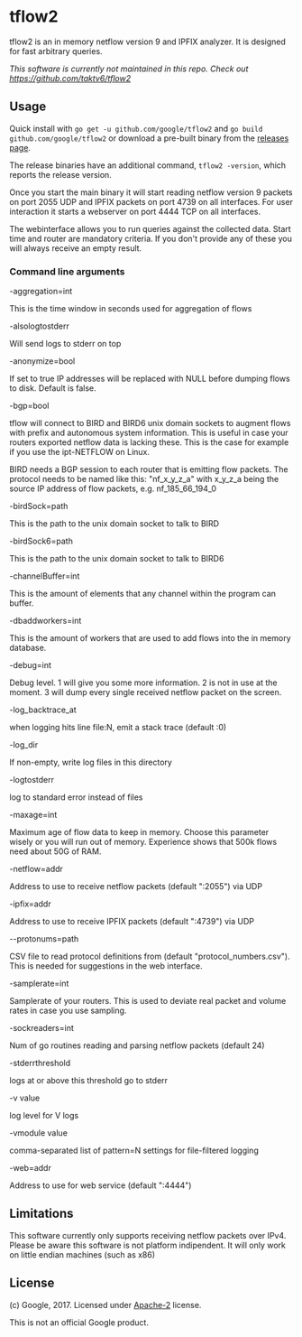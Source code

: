# tflow2

tflow2 is an in memory netflow version 9 and IPFIX analyzer.
It is designed for fast arbitrary queries.

*This software is currently not maintained in this repo. Check out
https://github.com/taktv6/tflow2*

## Usage

Quick install with `go get -u github.com/google/tflow2`
and `go build github.com/google/tflow2`
or download a pre-built binary from the
[releases page](https://github.com/google/tflow2/releases).

The release binaries have an additional command, `tflow2 -version`,
which reports the release version.

Once you start the main binary it will start reading netflow version 9 packets
on port 2055 UDP and IPFIX packets on port 4739 on all interfaces.
For user interaction it starts a webserver on port 4444 TCP on all interfaces. 

The webinterface allows you to run queries against the collected data.
Start time and router are mandatory criteria. If you don't provide any of
these you will always receive an empty result.

### Command line arguments
-aggregation=int 

  This is the time window in seconds used for aggregation of flows

-alsologtostderr

  Will send logs to stderr on top

-anonymize=bool

  If set to true IP addresses will be replaced with NULL before dumping
  flows to disk. Default is false.

-bgp=bool

  tflow will connect to BIRD and BIRD6 unix domain sockets to augment flows
  with prefix and autonomous system information. This is useful in case your
  routers exported netflow data is lacking these. This is the case for example
  if you use the ipt-NETFLOW on Linux.

  BIRD needs a BGP session to each router that is emitting flow packets.
  The protocol needs to be named like this: "nf_x_y_z_a" with x_y_z_a being the
  source IP address of flow packets, e.g. nf_185_66_194_0

-birdSock=path

  This is the path to the unix domain socket to talk to BIRD

-birdSock6=path

  This is the path to the unix domain socket to talk to BIRD6

-channelBuffer=int

  This is the amount of elements that any channel within the program can buffer.

-dbaddworkers=int

  This is the amount of workers that are used to add flows into the in memory
  database.

-debug=int

  Debug level. 1 will give you some more information. 2 is not in use at
  the moment. 3 will dump every single received netflow packet on the screen.

-log_backtrace_at

  when logging hits line file:N, emit a stack trace (default :0)

-log_dir

  If non-empty, write log files in this directory

-logtostderr

  log to standard error instead of files

-maxage=int

  Maximum age of flow data to keep in memory. Choose this parameter wisely or you
  will run out of memory. Experience shows that 500k flows need about 50G of RAM.

-netflow=addr

  Address to use to receive netflow packets (default ":2055") via UDP

-ipfix=addr

  Address to use to receive IPFIX packets (default ":4739") via UDP

--protonums=path

  CSV file to read protocol definitions from (default "protocol_numbers.csv").
  This is needed for suggestions in the web interface.

-samplerate=int

  Samplerate of your routers. This is used to deviate real packet and volume rates
  in case you use sampling.

-sockreaders=int

  Num of go routines reading and parsing netflow packets (default 24)

-stderrthreshold

  logs at or above this threshold go to stderr

-v value

  log level for V logs

-vmodule value

  comma-separated list of pattern=N settings for file-filtered logging

-web=addr

  Address to use for web service (default ":4444")

## Limitations

This software currently only supports receiving netflow packets over IPv4.
Please be aware this software is not platform indipendent. It will only work
on little endian machines (such as x86)

## License

(c) Google, 2017. Licensed under [Apache-2](LICENSE) license.

This is not an official Google product.
